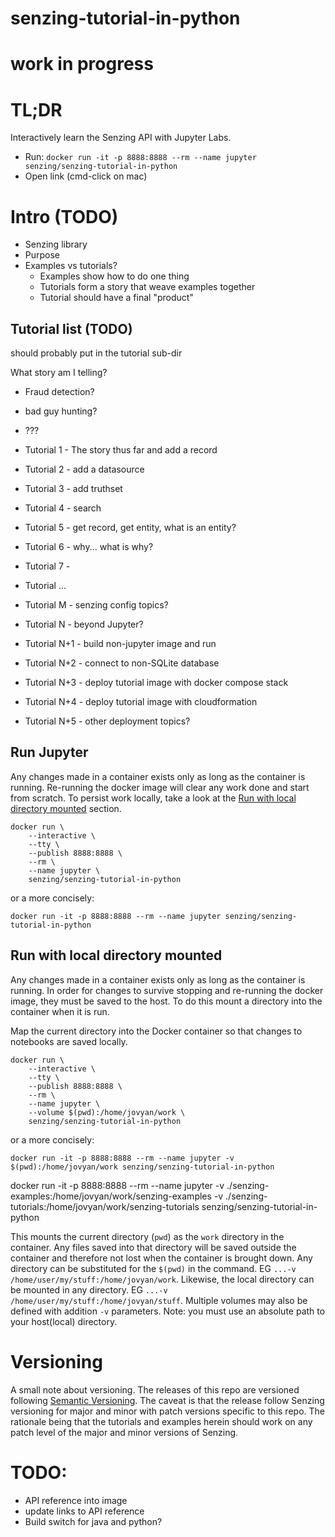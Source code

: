 # senzing-tutorial-in-python


# work in progress

# TL;DR

Interactively learn the Senzing API with Jupyter Labs.
- Run: `docker run -it -p 8888:8888 --rm --name jupyter senzing/senzing-tutorial-in-python`
- Open link (cmd-click on mac)

# Intro (TODO)

- Senzing library
- Purpose
- Examples vs tutorials?
    - Examples show how to do one thing
    - Tutorials form a story that weave examples together
    - Tutorial should have a final "product"

## Tutorial list (TODO)

should probably put in the tutorial sub-dir

What story am I telling?

- Fraud detection?
- bad guy hunting?
- ???

- Tutorial 1 - The story thus far and add a record
- Tutorial 2 - add a datasource
- Tutorial 3 - add truthset
- Tutorial 4 - search
- Tutorial 5 - get record, get entity, what is an entity?
- Tutorial 6 - why... what is why?
- Tutorial 7 -
- Tutorial ...
- Tutorial M - senzing config topics?
- Tutorial N - beyond Jupyter?
- Tutorial N+1 - build non-jupyter image and run
- Tutorial N+2 - connect to non-SQLite database
- Tutorial N+3 - deploy tutorial image with docker compose stack
- Tutorial N+4 - deploy tutorial image with cloudformation
- Tutorial N+5 - other deployment topics?

## Run Jupyter

Any changes made in a container exists only as long as the container is running.
Re-running the docker image will clear any work done and start from scratch.  To
persist work locally, take a look at the [Run with local directory mounted](#run-with-local-directory-mounted) section.

```console
docker run \
    --interactive \
    --tty \
    --publish 8888:8888 \
    --rm \
    --name jupyter \
    senzing/senzing-tutorial-in-python
```

or a more concisely:

```console
docker run -it -p 8888:8888 --rm --name jupyter senzing/senzing-tutorial-in-python
```

## Run with local directory mounted

Any changes made in a container exists only as long as the container is running.
In order for changes to survive stopping and re-running the docker image, they
must be saved to the host.  To do this mount a directory into the container when
it is run.

Map the current directory into the Docker container so that changes to notebooks are
saved locally.

```console
docker run \
    --interactive \
    --tty \
    --publish 8888:8888 \
    --rm \
    --name jupyter \
    --volume $(pwd):/home/jovyan/work \
    senzing/senzing-tutorial-in-python
```

or a more concisely:

```console
docker run -it -p 8888:8888 --rm --name jupyter -v $(pwd):/home/jovyan/work senzing/senzing-tutorial-in-python
```

docker run -it -p 8888:8888 --rm --name jupyter -v ./senzing-examples:/home/jovyan/work/senzing-examples -v ./senzing-tutorials:/home/jovyan/work/senzing-tutorials senzing/senzing-tutorial-in-python

This mounts the current directory (`pwd`) as the `work` directory in the container.  Any
files saved into that directory will be saved outside the container and therefore
not lost when the container is brought down.  Any directory can be substituted for
the `$(pwd)` in the command.  EG `...-v /home/user/my/stuff:/home/jovyan/work`.  Likewise,
the local directory can be mounted in any directory.  EG `...-v /home/user/my/stuff:/home/jovyan/stuff`.
Multiple volumes may also be defined with addition `-v` parameters.  Note:  you must
use an absolute path to your host(local) directory.

# Versioning

A small note about versioning.  The releases of this repo are versioned following
[Semantic Versioning](https://semver.org/spec/v2.0.0.html).  The caveat is that
the release follow Senzing versioning for major and minor with patch versions
specific to this repo.  The rationale being that the tutorials and examples herein
should work on any patch level of the major and minor versions of Senzing.

# TODO:

- API reference into image
- update links to API reference
- Build switch for java and python?
